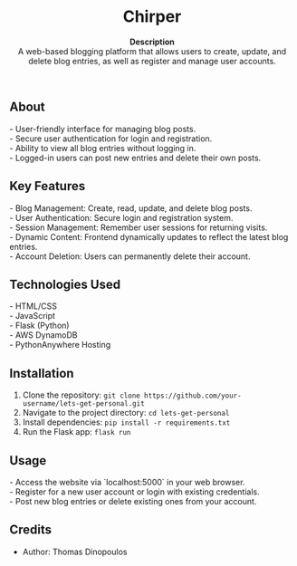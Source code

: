 <h1 align="center">Chirper</h1>
<p align="center"><strong>Description</strong>
<br>A web-based blogging platform that allows users to create, update, and delete blog entries, as well as register and manage user accounts.</p>
<br/>
<h2>About</h2>
- User-friendly interface for managing blog posts.
<br/>
- Secure user authentication for login and registration.
<br/>
- Ability to view all blog entries without logging in.
<br/>
- Logged-in users can post new entries and delete their own posts.

<h2>Key Features</h2>
- Blog Management: Create, read, update, and delete blog posts.
<br/>
- User Authentication: Secure login and registration system.
<br/>
- Session Management: Remember user sessions for returning visits.
<br/>
- Dynamic Content: Frontend dynamically updates to reflect the latest blog entries.
<br/>
- Account Deletion: Users can permanently delete their account.

<h2>Technologies Used</h2>
- HTML/CSS
<br/>
- JavaScript
<br/>
- Flask (Python)
<br/>
- AWS DynamoDB
<br/>
- PythonAnywhere Hosting

<h2>Installation</h2>

1. Clone the repository: `git clone https://github.com/your-username/lets-get-personal.git`
2. Navigate to the project directory: `cd lets-get-personal`
3. Install dependencies: `pip install -r requirements.txt`
4. Run the Flask app: `flask run`

<h2>Usage</h2>
- Access the website via `localhost:5000` in your web browser.
<br/>
- Register for a new user account or login with existing credentials.
<br/>
- Post new blog entries or delete existing ones from your account.

<h2>Credits</h2>

- Author: Thomas Dinopoulos

</p>
